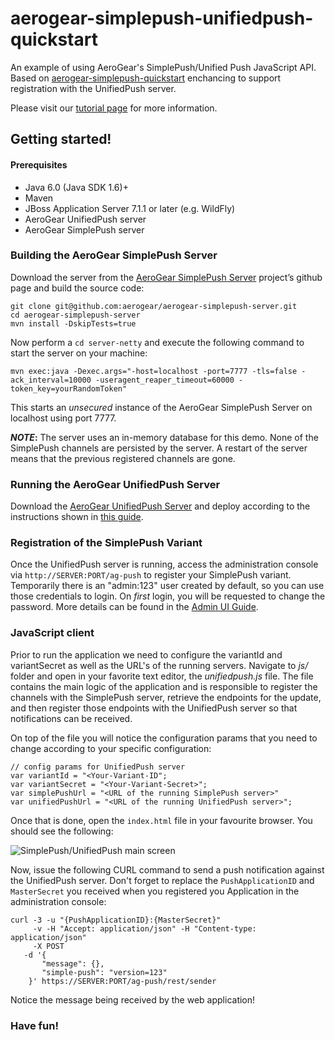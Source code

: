 aerogear-simplepush-unifiedpush-quickstart
==============================

An example of using AeroGear's SimplePush/Unified Push JavaScript API. Based on [aerogear-simplepush-quickstart](https://github.com/aerogear/aerogear-simplepush-quickstart) enchancing to support registration with the UnifiedPush server.

Please visit our [tutorial page](http://aerogear.org/docs/guides/aerogear-push-js/) for more information.

Getting started!
----------------

#### Prerequisites

* Java 6.0 (Java SDK 1.6)+
* Maven
* JBoss Application Server 7.1.1 or later (e.g. WildFly)
* AeroGear UnifiedPush server
* AeroGear SimplePush server

### Building the AeroGear SimplePush Server

Download the server from the [AeroGear SimplePush Server](https://github.com/aerogear/aerogear-simplepush-server) project’s github page and build the source code:

    git clone git@github.com:aerogear/aerogear-simplepush-server.git
    cd aerogear-simplepush-server
    mvn install -DskipTests=true

Now perform a ```cd server-netty``` and execute the following command to start the server on your machine:

    mvn exec:java -Dexec.args="-host=localhost -port=7777 -tls=false -ack_interval=10000 -useragent_reaper_timeout=60000 -token_key=yourRandomToken" 

This starts an _unsecured_ instance of the AeroGear SimplePush Server on localhost using port 7777.

**_NOTE_:** The server uses an in-memory database for this demo. None of the SimplePush channels are persisted by the server. A restart of the server means that the previous registered channels are gone.

### Running the AeroGear UnifiedPush Server

Download the [AeroGear UnifiedPush Server](http://aerogear.org/push/) and deploy according to the instructions shown 
in [this guide](http://aerogear.org/docs/unifiedpush/ups_userguide/server-installation/).

### Registration of the SimplePush Variant

Once the UnifiedPush server is running, access the administration console via ```http://SERVER:PORT/ag-push``` to register your SimplePush variant.
Temporarily there is an "admin:123" user created by default, so you can use those credentials to login. On _first_ login,  you will be requested to change the password. More details can be found in the [Admin UI Guide](http://aerogear.org/docs/unifiedpush/ups_userguide/admin-ui/).


### JavaScript client

Prior to run the application we need to configure the variantId and variantSecret as well as the URL's of the running servers. Navigate to _js/_ folder and open in your favorite text editor, the _unifiedpush.js_ file. The file contains the main logic of the application and is responsible to register the channels with the SimplePush server, retrieve the endpoints for the update, and then register those endpoints with the UnifiedPush server so that notifications can be received.

On top of the file you will notice the configuration params that you need to change according to your specific configuration:
    
    // config params for UnifiedPush server
    var variantId = "<Your-Variant-ID";
    var variantSecret = "<Your-Variant-Secret>";
    var simplePushUrl = "<URL of the running SimplePush server>"
    var unifiedPushUrl = "<URL of the running UnifiedPush server>";

Once that is done, open the ```index.html``` file in your favourite browser. You should see the following:

![SimplePush/UnifiedPush main screen](https://raw.github.com/cvasilak/aerogear.org/6be25e8f32a15d34e9ba8f33077394bc3e9e70c2/docs/guides/aerogear-push-js/img/unifiedpush_main_screen.png "SimplePush/UnifiedPush main screen")

Now, issue the following CURL command to send a push notification against the UnifiedPush server. Don't forget to replace the ```PushApplicationID``` and ```MasterSecret``` you received when you registered you Application in the administration console:

    curl -3 -u "{PushApplicationID}:{MasterSecret}"
         -v -H "Accept: application/json" -H "Content-type: application/json" 
         -X POST
       -d '{
           "message": {},
           "simple-push": "version=123"
        }' https://SERVER:PORT/ag-push/rest/sender

Notice the message being received by the web application!

### Have fun!
